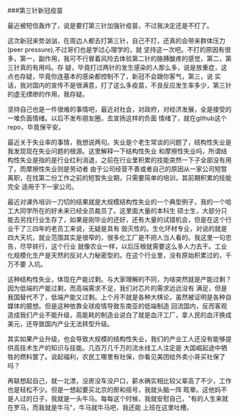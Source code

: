 ###第三针新冠疫苗

最近被短信轰炸了，说是要打第三针加强针疫苗，不过我决定还是不打了。

这次新冠来势汹汹，在周边人都去打第三针，自己不打，还真的会带来群体压力(peer pressure),不过哥们也是学过心理学的，就
坚持这一次吧。不打的原因有很多，第一，副作用，我可不行冒着风险去体验第二针的胳膊酸疼的感觉，第二，第三针真的有用吗。存
疑，毕竟打过两针的发生感染的人那么多，说是放重症，这点也存疑，毕竟你连基本的感染都控制不了，新冠不会跟你客气，第三，说
实话，我对国内的宣传不是很满意，打了这么多疫苗，不良反应发生率多少，第三针的虚无缥缈的作用，我存疑。

坚持自己也是一件很难的事情吧，最近对社会，对政府，对经济发展，全是接受的一堆负面情绪。以后不发布朋友圈，去宣扬这样的负面
情绪了，就在github这个repo，毕竟保平安。

最近关于失业率的事情，我想说两句。失业是个老生常谈的问题了，结构性失业是我发现现在失业问题的根源。这里解释一下结构性失业
和摩擦性失业吗，所谓结构性失业是指的是行业红利消退，之前在行业里积累的技能突然一下子全部没有用了。而摩擦性失业则是劳动者
由于公司经营不善或者自己的原因从一家公司短暂离职，在找第二份工作之前的短暂失业期，只需要简单的培训，其前期积累的技能完全
适用于下一家公司。

最近对课外培训一刀切的结果就是大规模结构性失业的一个典型例子，我的一个哈工大同学所在的好未来已经全员裁员了。这里面大量的本科生
硕士生，大部分只能去另找行业生存了，如果是刚毕业的还好，还有大量的试错机会，但是在这个行业干了三四年的老员工来说，无疑是具有
毁灭性的。生化环材专业，对说的就是四大天坑，就业范围其实是很窄的，很多化工厂是不把人当人看的。我这里一句忠告，尽早转行，这个行业
就像农业一样，以后压根就需要这么多人力去干。工业化规模化生产是天然的反对人力秘密型的。在这个行业里，没有原始积累过的，千万不要
入坑。

这种结构性失业，体现在产能过剩。与大家理解的不同，为啥突然就是产能过剩？因为低端的产能过剩，而高端需求不足，我们对芯片的需求远远没有
满足，但是我国替代不了，低端产能又过剩。上个月不就是各种大棋论，虽然被证明是各种自媒体的臆想。但是这种依靠全球疫情导致东南亚的低端制造
回流国内，反而客观造成我们产业不能升级，高能耗的制造业说白了就是血汗工厂，拿人民的血汗换成美元，还导致国内产业无法转型升级。

其实如果产业升级，也会导致大规模的结构性失业，我们的产业工人还没有能够提供高技术生产的知识与技能。几百万几千万的流水线工人注定是
大国崛起途中牺牲的燃料罢了。说起福利，农民工哪里有社保，你看见美团给外卖小哥买社保了吗？

再联想起自己，就一北漂，没房没车没户口，薪水确实相比较父辈高了不少，工作也是轻松不少。但是一想起要买北京的房和摇号，我就头脑一阵
眩晕。这他妈不是人过的日子，我就是一头牛马。每每这个时候，我就安慰自己，"有的人生来就在罗马，而我就是牛马"，牛马就牛马吧，我还能
上班在这里吐槽。
